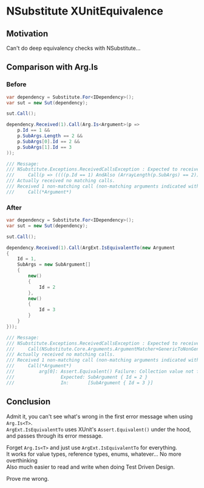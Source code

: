 # NSubstitute XUnitEquivalence

## Motivation

Can't do deep equivalency checks with NSubstitute...

## Comparison with Arg.Is<T>

### Before

```cs
var dependency = Substitute.For<IDependency>();
var sut = new Sut(dependency);

sut.Call();

dependency.Received(1).Call(Arg.Is<Argument>(p =>
    p.Id == 1 &&
    p.SubArgs.Length == 2 &&
    p.SubArgs[0].Id == 2 &&
    p.SubArgs[1].Id == 3
));

/// Message: 
/// NSubstitute.Exceptions.ReceivedCallsException : Expected to receive exactly 1 call matching:
/// 	Call(p => ((((p.Id == 1) AndAlso (ArrayLength(p.SubArgs) == 2)) AndAlso (p.SubArgs[0].Id == 2)) AndAlso (p.SubArgs[1].Id == 3)))
/// Actually received no matching calls.
/// Received 1 non-matching call (non-matching arguments indicated with '*' characters):
/// 	Call(*Argument*)
```

### After

```cs
var dependency = Substitute.For<IDependency>();
var sut = new Sut(dependency);

sut.Call();

dependency.Received(1).Call(ArgExt.IsEquivalentTo(new Argument
{
    Id = 1,
    SubArgs = new SubArgument[]
    {
        new()
        {
            Id = 2
        },
        new()
        {
            Id = 3
        }
    }
}));

/// Message: 
/// NSubstitute.Exceptions.ReceivedCallsException : Expected to receive exactly 1 call matching:
/// 	Call(NSubstitute.Core.Arguments.ArgumentMatcher+GenericToNonGenericMatcherProxyWithDescribe`1[NSubstitute_XUnitEquivalence.Argument])
/// Actually received no matching calls.
/// Received 1 non-matching call (non-matching arguments indicated with '*' characters):
/// 	Call(*Argument*)
/// 		arg[0]: Assert.Equivalent() Failure: Collection value not found in member 'SubArgs'
/// 		        Expected: SubArgument { Id = 2 }
/// 		        In:       [SubArgument { Id = 3 }]

```

## Conclusion

Admit it, you can't see what's wrong in the first error message when using `Arg.Is<T>`.<br/>
`ArgExt.IsEquivalentTo` uses XUnit's `Assert.Equivalent()` under the hood, and passes through its error message.

Forget `Arg.Is<T>` and just use `ArgExt.IsEquivalentTo` for everything. <br/>
It works for value types, reference types, enums, whatever... No more overthinking<br/>
Also much easier to read and write when doing Test Driven Design.

Prove me wrong.